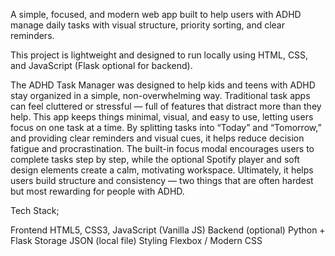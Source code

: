 A simple, focused, and modern web app built to help users with ADHD manage daily tasks with visual structure, priority sorting, and clear reminders.

This project is lightweight and designed to run locally using HTML, CSS, and JavaScript (Flask optional for backend).

The ADHD Task Manager was designed to help kids and teens with ADHD stay organized in a simple, non-overwhelming way. 
Traditional task apps can feel cluttered or stressful — full of features that distract more than they help. This app keeps 
things minimal, visual, and easy to use, letting users focus on one task at a time. By splitting tasks into “Today” and “Tomorrow,” 
and providing clear reminders and visual cues, it helps reduce decision fatigue and procrastination. The built-in focus 
modal encourages users to complete tasks step by step, while the optional Spotify player and soft design elements create a 
calm, motivating workspace. Ultimately, it helps users build structure and consistency — two things that are often hardest but 
most rewarding for people with ADHD.

Tech Stack;

Frontend	HTML5, CSS3, JavaScript (Vanilla JS)
Backend (optional)	Python + Flask
Storage	JSON (local file)
Styling	Flexbox / Modern CSS
